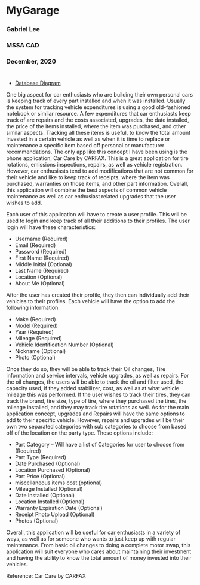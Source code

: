 # MyGarage

### Gabriel Lee
### MSSA CAD
### December, 2020
#

* [Database Diagram](https://github.com/GabrielALee1995/MyGarage/blob/main/MyGarage%20Database%20Diagram.pdf)

One big aspect for car enthusiasts who are building their own personal cars is keeping track of every part installed and when it was installed. Usually the system for tracking vehicle expenditures is using a good old-fashioned notebook or similar resource. A few expenditures that car enthusiasts keep track of are repairs and the costs associated, upgrades, the date installed, the price of the items installed, where the item was purchased, and other similar aspects. Tracking all these items is useful, to know the total amount invested in a certain vehicle as well as when it is time to replace or maintenance a specific item based off personal or manufacturer recommendations. The only app like this concept I have been using is the phone application, Car Care by CARFAX. This is a great application for tire rotations, emissions inspections, repairs, as well as vehicle registration. However, car enthusiasts tend to add modifications that are not common for their vehicle and like to keep track of receipts, where the item was purchased, warranties on those items, and other part information. Overall, this application will combine the best aspects of common vehicle maintenance as well as car enthusiast related upgrades that the user wishes to add. 

Each user of this application will have to create a user profile. This will be used to login and keep track of all their additions to their profiles. The user login will have these characteristics:
*	Username (Required)
*	Email (Required)
*	Password (Required)
*	First Name (Required)
*	Middle Initial (Optional)
*	Last Name (Required)
*	Location (Optional)
*	About Me (Optional)

After the user has created their profile, they then can individually add their vehicles to their profiles. Each vehicle will have the option to add the following information:
*	Make (Required)
* Model (Required)
*	Year (Required)
* Mileage (Required)
*	Vehicle Identification Number (Optional)
*	Nickname (Optional)
*	Photo (Optional)

Once they do so, they will be able to track their Oil changes, Tire information and service intervals, vehicle upgrades, as well as repairs. For the oil changes, the users will be able to track the oil and filter used, the capacity used, if they added stabilizer, cost, as well as at what vehicle mileage this was performed. If the user wishes to track their tires, they can track the brand, tire size, type of tire, where they purchased the tires, the mileage installed, and they may track tire rotations as well. 
As for the main application concept, upgrades and Repairs will have the same options to add to their specific vehicle.  However, repairs and upgrades will be their own two separated categories with sub categories to choose from based off of the location on the party type. These options include:
*	Part Category – Will have a list of Categories for user to choose from (Required)
*	Part Type (Required)
*	Date Purchased (Optional)
*	Location Purchased (Optional)
*	Part Price (Optional)
* miscellaneous items cost (optional)
*	Mileage Installed (Optional)
*	Date Installed (Optional)
*	Location Installed (Optional)
*	Warranty Expiration Date (Optional)
*	Receipt Photo Upload (Optional)
*	Photos (Optional)

Overall, this application will be useful for car enthusiasts in a variety of ways, as well as for someone who wants to just keep up with regular maintenance. From basic oil changes to doing a complete motor swap, this application will suit everyone who cares about maintaining their investment and having the ability to know the total amount of money invested into their vehicles.

Reference: Car Care by CARFAX
